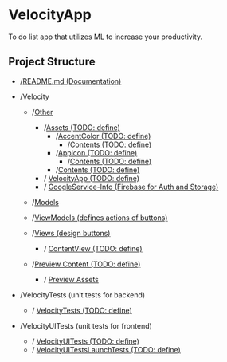 # VelocityApp
To do list app that utilizes ML to increase your productivity.

## Project Structure

- /[README.md (Documentation)](Velocity/Other/README.md)
- /Velocity
    - /[Other](Velocity/Other/)
        - /[Assets (TODO: define)](Velocity/Other/Assets.xcassets/)
            - /[AccentColor (TODO: define)](Velocity/Other/Assets.xcassets/AccentColor.colorset/)
                - /[Contents (TODO: define)](Velocity/Other/Assets.xcassets/AccentColor.colorset/Contents.json)
            - /[Applcon (TODO: define)](Velocity/Other/Assets.xcassets/Applcon.appiconset/)
                - /[Contents (TODO: define)](Velocity/Other/Assets.xcassets/AccentColor.colorset/Contents.json)
            - /[Contents (TODO: define)](Velocity/Other/Assets.xcassets/AccentColor.colorset/Contents.json)
        - / [VelocityApp (TODO: define)](Velocity/Other/VelocityApp.swift)
        - / [GoogleService-Info (Firebase for Auth and Storage)](Velocity/Other/GoogleService-Info.plist)
        
    - /[Models](Velcity/Models/)

    - /[ViewModels (defines actions of buttons)](Velocity/ViewModels/)

    - /[Views (design buttons)](Velocity/Views/)
        - / [ContentView (TODO: define)](Velocity/Views/ContentView.swift)

    - /[Preview Content (TODO: define)](Velocity/Preivew%Content/)
        - / [Preview Assets](Velocity/Preivew%Content/Preview%Assets.xcassets)

- /VelocityTests (unit tests for backend)
    - / [VelocityTests (TODO: define)](VelocityTests/VelocityTests.swift)
    
- /VelocityUITests (unit tests for frontend)
    - / [VelocityUITests (TODO: define)](VelocityUITests/VelocityUITests.swift)
    - / [VelocityUITestsLaunchTests (TODO: define)](VelocityUITests/VelocityUITestsLaunchTests.swift) 
    


